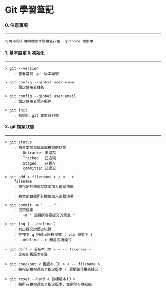 # Git 學習筆記

#### 0. 注意事項
---
    可將不需上傳的檔案或副檔名存在 .gitnore 檔案中

#### 1. 基本設定 & 初始化
---

    > git --version
        : 查看當前 git 版本編號

    > git config --global user.name
        : 設定使用者姓名

    > git config --global user.email
        : 設定使用者電子郵件

    > git init
        : 初始化 git 專案資料夾

#### 2. git 檔案狀態
---

    > git status
        : 檢查當前目錄每個檔案的狀態
            Untracked 未追蹤
            Tracked   已追蹤
            Staged    已暫存
            committed 已提交

    > git add < filername > / < . >
        filename
        : 將指定的未追蹤檔案加入追蹤清單
        .
        : 將當前目錄所有檔案加入追蹤清單
    
    > git commit -m " ... "
        : 提交檔案
            -m " 這裡撰寫要提交的訊息 "

    > git log ( --oneline )
        : 列出提交的歷史紀錄
        : 在按下 q 則退出檢視模式 ( vim 模式下 )
        : --oneline --> 簡易閱讀模式

    > git diff < 舊版本 ID > < -- filename >
        : 比較新舊版本差異
    
    > git checkout < 舊版本 ID > < -- filename >
        : 將指定檔案還原至指定版本 ( 更動後須重新提交 )
        
    > git reset --hard < 目標版本ID >
        : 將所有檔案還原至指定版本，並刪除存檔紀錄